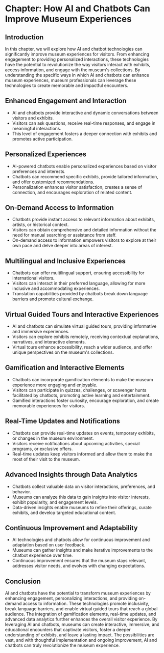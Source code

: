 Chapter: How AI and Chatbots Can Improve Museum Experiences
===========================================================

Introduction
------------

In this chapter, we will explore how AI and chatbot technologies can significantly improve museum experiences for visitors. From enhancing engagement to providing personalized interactions, these technologies have the potential to revolutionize the way visitors interact with exhibits, access information, and engage with the museum's collections. By understanding the specific ways in which AI and chatbots can enhance museum experiences, museum professionals can leverage these technologies to create memorable and impactful encounters.

Enhanced Engagement and Interaction
-----------------------------------

* AI and chatbots provide interactive and dynamic conversations between visitors and exhibits.
* Visitors can ask questions, receive real-time responses, and engage in meaningful interactions.
* This level of engagement fosters a deeper connection with exhibits and promotes active participation.

Personalized Experiences
------------------------

* AI-powered chatbots enable personalized experiences based on visitor preferences and interests.
* Chatbots can recommend specific exhibits, provide tailored information, and offer customized recommendations.
* Personalization enhances visitor satisfaction, creates a sense of connection, and encourages exploration of related content.

On-Demand Access to Information
-------------------------------

* Chatbots provide instant access to relevant information about exhibits, artists, or historical context.
* Visitors can obtain comprehensive and detailed information without the need for manual searching or assistance from staff.
* On-demand access to information empowers visitors to explore at their own pace and delve deeper into areas of interest.

Multilingual and Inclusive Experiences
--------------------------------------

* Chatbots can offer multilingual support, ensuring accessibility for international visitors.
* Visitors can interact in their preferred language, allowing for more inclusive and accommodating experiences.
* Translation capabilities provided by chatbots break down language barriers and promote cultural exchange.

Virtual Guided Tours and Interactive Experiences
------------------------------------------------

* AI and chatbots can simulate virtual guided tours, providing informative and immersive experiences.
* Visitors can explore exhibits remotely, receiving contextual explanations, narratives, and interactive elements.
* Virtual tours enhance accessibility, reach a wider audience, and offer unique perspectives on the museum's collections.

Gamification and Interactive Elements
-------------------------------------

* Chatbots can incorporate gamification elements to make the museum experience more engaging and enjoyable.
* Visitors can participate in quizzes, challenges, or scavenger hunts facilitated by chatbots, promoting active learning and entertainment.
* Gamified interactions foster curiosity, encourage exploration, and create memorable experiences for visitors.

Real-Time Updates and Notifications
-----------------------------------

* Chatbots can provide real-time updates on events, temporary exhibits, or changes in the museum environment.
* Visitors receive notifications about upcoming activities, special programs, or exclusive offers.
* Real-time updates keep visitors informed and allow them to make the most of their visit to the museum.

Advanced Insights through Data Analytics
----------------------------------------

* Chatbots collect valuable data on visitor interactions, preferences, and behavior.
* Museums can analyze this data to gain insights into visitor interests, exhibit popularity, and engagement levels.
* Data-driven insights enable museums to refine their offerings, curate exhibits, and develop targeted educational content.

Continuous Improvement and Adaptability
---------------------------------------

* AI technologies and chatbots allow for continuous improvement and adaptation based on user feedback.
* Museums can gather insights and make iterative improvements to the chatbot experience over time.
* Continuous improvement ensures that the museum stays relevant, addresses visitor needs, and evolves with changing expectations.

Conclusion
----------

AI and chatbots have the potential to transform museum experiences by enhancing engagement, personalizing interactions, and providing on-demand access to information. These technologies promote inclusivity, break language barriers, and enable virtual guided tours that reach a global audience. The integration of gamification elements, real-time updates, and advanced data analytics further enhances the overall visitor experience. By leveraging AI and chatbots, museums can create interactive, immersive, and educational encounters that captivate visitors, foster a deeper understanding of exhibits, and leave a lasting impact. The possibilities are vast, and with thoughtful implementation and ongoing improvement, AI and chatbots can truly revolutionize the museum experience.
